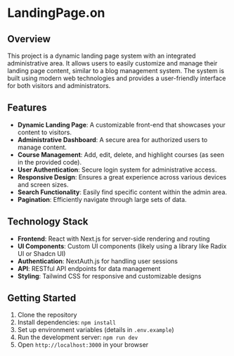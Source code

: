 # LandingPage.on

## Overview

This project is a dynamic landing page system with an integrated administrative area. It allows users to easily customize and manage their landing page content, similar to a blog management system. The system is built using modern web technologies and provides a user-friendly interface for both visitors and administrators.

## Features

- **Dynamic Landing Page**: A customizable front-end that showcases your content to visitors.
- **Administrative Dashboard**: A secure area for authorized users to manage content.
- **Course Management**: Add, edit, delete, and highlight courses (as seen in the provided code).
- **User Authentication**: Secure login system for administrative access.
- **Responsive Design**: Ensures a great experience across various devices and screen sizes.
- **Search Functionality**: Easily find specific content within the admin area.
- **Pagination**: Efficiently navigate through large sets of data.

## Technology Stack

- **Frontend**: React with Next.js for server-side rendering and routing
- **UI Components**: Custom UI components (likely using a library like Radix UI or Shadcn UI)
- **Authentication**: NextAuth.js for handling user sessions
- **API**: RESTful API endpoints for data management
- **Styling**: Tailwind CSS for responsive and customizable designs

## Getting Started

1. Clone the repository
2. Install dependencies: `npm install`
3. Set up environment variables (details in `.env.example`)
4. Run the development server: `npm run dev`
5. Open `http://localhost:3000` in your browser

